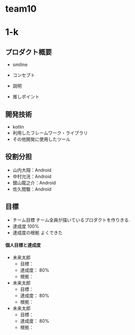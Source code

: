 # team10
# 1-k

## プロダクト概要
- smiline

- コンセプト

- 説明

- 推しポイント

## 開発技術
- kotlin
- 利用したフレームワーク・ライブラリ
- その他開発に使用したツール

## 役割分担
- 山内大翔：Android
- 中村允洸：Android
- 舘山龍之介：Android
- 佐久間駿：Android

## 目標
- チーム目標
チーム全員が描いているプロダクトを作りきる.
- 達成度
100%
- 達成度の根拠
よくできた

#### 個人目標と達成度  
- 未来太郎 
  - 目標：  
  - 達成度： 80%  
  - 根拠：  
- 未来太郎
  - 目標：  
  - 達成度： 80%  
  - 根拠： 
- 未来太郎
  - 目標：  
  - 達成度： 80%  
  - 根拠： 
